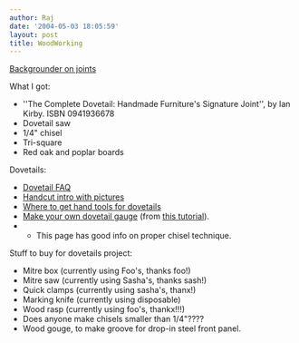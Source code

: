 ```yaml
---
author: Raj
date: '2004-05-03 18:05:59'
layout: post
title: WoodWorking
---
```


[Backgrounder on joints](http://www.technologystudent.com/joints/joindex.htm)


What I got:

* ''The Complete Dovetail: Handmade Furniture's Signature Joint'', by Ian Kirby. ISBN 0941936678
* Dovetail saw
* 1/4" chisel
* Tri-square
* Red oak and poplar boards

Dovetails:

* [Dovetail FAQ](http://www.shavings.net/DOVETAILS.HTM)
* [Handcut intro with pictures](http://www2.gol.com/users/nhavens/htmlfile/dt1-e.html)
* [Where to get hand tools for dovetails](http://home.nj.rr.com/afoust/dovetails.html)
* [Make your own dovetail gauge](http://home.comcast.net/~charliebcz/DovetailDrawer17.html) (from [this tutorial](http://home.comcast.net/~charliebcz/DovetailDrawer0.html)).
* * This page has good info on proper chisel technique.


Stuff to buy for dovetails project:

* Mitre box (currently using Foo's, thanks foo!)
* Mitre saw (currently using Sasha's, thanks sash!)
* Quick clamps (currently using sasha's, thanx!)
* Marking knife (currently using disposable)
* Wood rasp (currently using foo's, thankx!!!)
* Does anyone make chisels smaller than 1/4"????
* Wood gouge, to make groove for drop-in steel front panel.
